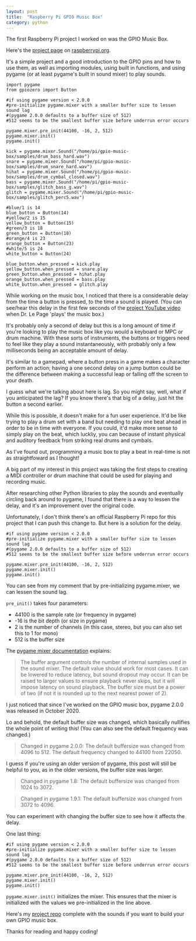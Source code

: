 ```yaml
---
layout: post
title:  "Raspberry Pi GPIO Music Box"
category: python
---
```


The first Raspberry Pi project I worked on was the GPIO Music Box.

Here's the [project page](https://projects.raspberrypi.org/en/projects/gpio-music-box) on [raspberrypi.org](https://www.raspberrypi.org).

It's a simple project and a good introduction to the GPIO pins and how to use them, as well as importing modules, using built in functions, and using pygame (or at least pygame's built in sound mixer) to play sounds.

```
import pygame
from gpiozero import Button

#if using pygame version < 2.0.0
#pre-initialize pygame.mixer with a smaller buffer size to lessen sound lag
#(pygame 2.0.0 defaults to a buffer size of 512)
#512 seems to be the smallest buffer size before underrun error occurs

pygame.mixer.pre_init(44100, -16, 2, 512)
pygame.mixer.init()
pygame.init()

kick = pygame.mixer.Sound("/home/pi/gpio-music-box/samples/drum_bass_hard.wav")
snare = pygame.mixer.Sound("/home/pi/gpio-music-box/samples/drum_snare_hard.wav")
hihat = pygame.mixer.Sound("/home/pi/gpio-music-box/samples/drum_cymbal_closed.wav")
bass = pygame.mixer.Sound("/home/pi/gpio-music-box/samples/glitch_bass_g.wav")
glitch = pygame.mixer.Sound("/home/pi/gpio-music-box/samples/glitch_perc5.wav")

#blue/1 is 14
blue_button = Button(14)
#yellow/2 is 15
yellow_button = Button(15)
#green/3 is 18
green_button = Button(18)
#orange/4 is 23
orange_button = Button(23)
#white/5 is 24
white_button = Button(24)

blue_button.when_pressed = kick.play
yellow_button.when_pressed = snare.play
green_button.when_pressed = hihat.play
orange_button.when_pressed = bass.play
white_button.when_pressed = glitch.play
```

While working on the music box, I noticed that there is a considerable delay from the time a button is pressed, to the time a sound is played. (You can see/hear this delay in the first few seconds of the [project YouTube video](https://youtu.be/2izvSzQWYak) when Dr. Le Page 'plays' the music box.) 

It's probably only a second of delay but this is a long amount of time if you're looking to play the music box like you would a keyboard or MPC or drum machine. With these sorts of instruments, the buttons or triggers need to feel like they play a sound instantaneously, with probably only a few milliseconds being an acceptable amount of delay. 

It's similar to a gamepad, where a button press in a game makes a character perform an action; having a one second delay on a jump button could be the difference between making a successful leap or falling off the screen to your death.

I guess what we're talking about here is lag. So you might say, well, what if you anticipated the lag? If you know there's that big of a delay, just hit the button a second earlier. 

While this is possible, it doesn't make for a fun user experience. It'd be like trying to play a drum set with a band but needing to play one beat ahead in order to be in time with everyone. If you could, it'd make more sense to simply play on the beat, which luckliy, you can because of instant physical and auditory feedback from striking real drums and cymbals.

As I've found out, programming a music box to play a beat in real-time is not as straightfoward as I thought!

A big part of my interest in this project was taking the first steps to creating a MIDI controller or drum machine that could be used for playing and recording music.

After researching other Python libraries to play the sounds and eventually circling back around to pygame, I found that there is a way to lessen the delay, and it's an improvement over the original code. 

Unfortunately, I don't think there's an official Raspberry Pi repo for this project that I can push this change to. But here is a solution for the delay.

```
#if using pygame version < 2.0.0
#pre-initialize pygame.mixer with a smaller buffer size to lessen sound lag
#(pygame 2.0.0 defaults to a buffer size of 512)
#512 seems to be the smallest buffer size before underrun error occurs

pygame.mixer.pre_init(44100, -16, 2, 512)
pygame.mixer.init()
pygame.init()
```

You can see from my comment that by pre-initializing pygame.mixer, we can lessen the sound lag.

```pre_init()``` takes four parameters: 
- 44100 is the sample rate (or frequency in pygame)
- -16 is the bit depth (or size in pygame)
- 2 is the number of channels (in this case, stereo, but you can also set this to 1 for mono) 
- 512 is the buffer size

The [pygame mixer documentation](https://www.pygame.org/docs/ref/mixer.html) explains: 

> The buffer argument controls the number of internal samples used in the sound mixer. The default value should work for most cases. It can be lowered to reduce latency, but sound dropout may occur. It can be raised to larger values to ensure playback never skips, but it will impose latency on sound playback. The buffer size must be a power of two (if not it is rounded up to the next nearest power of 2).

I just noticed that since I've worked on the GPIO music box, pygame 2.0.0 was released in October 2020. 

Lo and behold, the default buffer size was changed, which basically nullifies the whole point of writing this! (You can also see the default frequency was changed.)

> Changed in pygame 2.0.0: The default buffersize was changed from 4096 to 512. The default frequency changed to 44100 from 22050.

I guess if you're using an older version of pygame, this post will still be helpful to you, as in the older versions, the buffer size was larger.

> Changed in pygame 1.8: The default buffersize was changed from 1024 to 3072.

> Changed in pygame 1.9.1: The default buffersize was changed from 3072 to 4096.

You can experiment with changing the buffer size to see how it affects the delay.

One last thing:

```
#if using pygame version < 2.0.0
#pre-initialize pygame.mixer with a smaller buffer size to lessen sound lag
#(pygame 2.0.0 defaults to a buffer size of 512)
#512 seems to be the smallest buffer size before underrun error occurs

pygame.mixer.pre_init(44100, -16, 2, 512)
pygame.mixer.init()
pygame.init()
```

```pygame.mixer.init()``` initializes the mixer. This ensures that the mixer is initialized with the values we pre-initialized in the line above.

Here's my [project repo](https://github.com/MikeParish/gpio_music_box) complete with the sounds if you want to build your own GPIO music box.

Thanks for reading and happy coding!